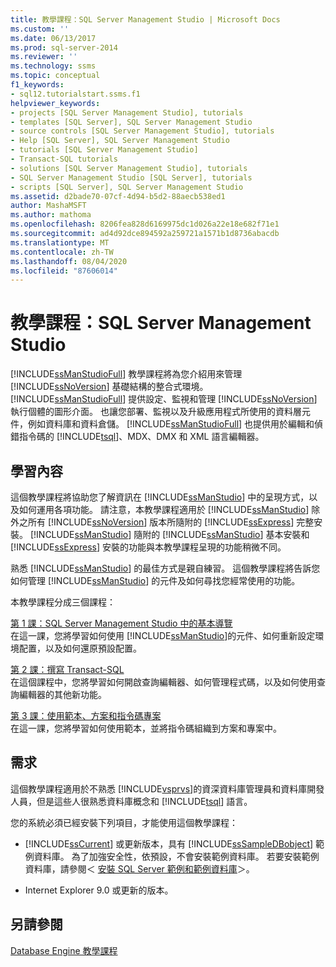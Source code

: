 ```yaml
---
title: 教學課程：SQL Server Management Studio | Microsoft Docs
ms.custom: ''
ms.date: 06/13/2017
ms.prod: sql-server-2014
ms.reviewer: ''
ms.technology: ssms
ms.topic: conceptual
f1_keywords:
- sql12.tutorialstart.ssms.f1
helpviewer_keywords:
- projects [SQL Server Management Studio], tutorials
- templates [SQL Server], SQL Server Management Studio
- source controls [SQL Server Management Studio], tutorials
- Help [SQL Server], SQL Server Management Studio
- tutorials [SQL Server Management Studio]
- Transact-SQL tutorials
- solutions [SQL Server Management Studio], tutorials
- SQL Server Management Studio [SQL Server], tutorials
- scripts [SQL Server], SQL Server Management Studio
ms.assetid: d2bade70-07cf-4d94-b5d2-88aecb538ed1
author: MashaMSFT
ms.author: mathoma
ms.openlocfilehash: 8206fea828d6169975dc1d026a22e18e682f71e1
ms.sourcegitcommit: ad4d92dce894592a259721a1571b1d8736abacdb
ms.translationtype: MT
ms.contentlocale: zh-TW
ms.lasthandoff: 08/04/2020
ms.locfileid: "87606014"
---
```

# <a name="tutorial-sql-server-management-studio"></a>教學課程：SQL Server Management Studio
  [!INCLUDE[ssManStudioFull](../../includes/ssmanstudiofull-md.md)] 教學課程將為您介紹用來管理 [!INCLUDE[ssNoVersion](../../includes/ssnoversion-md.md)] 基礎結構的整合式環境。 [!INCLUDE[ssManStudioFull](../../includes/ssmanstudiofull-md.md)] 提供設定、監視和管理 [!INCLUDE[ssNoVersion](../../includes/ssnoversion-md.md)]執行個體的圖形介面。 也讓您部署、監視以及升級應用程式所使用的資料層元件，例如資料庫和資料倉儲。 [!INCLUDE[ssManStudioFull](../../includes/ssmanstudiofull-md.md)] 也提供用於編輯和偵錯指令碼的 [!INCLUDE[tsql](../../includes/tsql-md.md)]、MDX、DMX 和 XML 語言編輯器。  
  
## <a name="what-you-will-learn"></a>學習內容  
 這個教學課程將協助您了解資訊在 [!INCLUDE[ssManStudio](../../includes/ssmanstudio-md.md)] 中的呈現方式，以及如何運用各項功能。 請注意，本教學課程適用於 [!INCLUDE[ssManStudio](../../includes/ssmanstudio-md.md)] 除外之所有 [!INCLUDE[ssNoVersion](../../includes/ssnoversion-md.md)] 版本所隨附的 [!INCLUDE[ssExpress](../../includes/ssexpress-md.md)] 完整安裝。 [!INCLUDE[ssManStudio](../../includes/ssmanstudio-md.md)] 隨附的 [!INCLUDE[ssManStudio](../../includes/ssmanstudio-md.md)] 基本安裝和 [!INCLUDE[ssExpress](../../includes/ssexpress-md.md)] 安裝的功能與本教學課程呈現的功能稍微不同。  
  
 熟悉 [!INCLUDE[ssManStudio](../../includes/ssmanstudio-md.md)] 的最佳方式是親自練習。 這個教學課程將告訴您如何管理 [!INCLUDE[ssManStudio](../../includes/ssmanstudio-md.md)] 的元件及如何尋找您經常使用的功能。  
  
 本教學課程分成三個課程：  
  
 [第 1 課：SQL Server Management Studio 中的基本導覽](lesson-1-basic-navigation-in-sql-server-management-studio.md)  
 在這一課，您將學習如何使用 [!INCLUDE[ssManStudio](../../includes/ssmanstudio-md.md)]的元件、如何重新設定環境配置，以及如何還原預設配置。  
  
 [第 2 課：撰寫 Transact-SQL](lesson-2-writing-transact-sql.md)  
 在這個課程中，您將學習如何開啟查詢編輯器、如何管理程式碼，以及如何使用查詢編輯器的其他新功能。  
  
 [第 3 課：使用範本、方案和指令碼專案](lesson-3-working-with-templates-solutions-and-script-projects.md)  
 在這一課，您將學習如何使用範本，並將指令碼組織到方案和專案中。  
  
## <a name="requirements"></a>需求  
 這個教學課程適用於不熟悉 [!INCLUDE[vsprvs](../../includes/vsprvs-md.md)]的資深資料庫管理員和資料庫開發人員，但是這些人很熟悉資料庫概念和 [!INCLUDE[tsql](../../includes/tsql-md.md)] 語言。  
  
 您的系統必須已經安裝下列項目，才能使用這個教學課程：  
  
-   [!INCLUDE[ssCurrent](../../includes/sscurrent-md.md)] 或更新版本，具有 [!INCLUDE[ssSampleDBobject](../../includes/sssampledbobject-md.md)] 範例資料庫。 為了加強安全性，依預設，不會安裝範例資料庫。 若要安裝範例資料庫，請參閱＜ [安裝 SQL Server 範例和範例資料庫](http://sqlserversamples.codeplex.com)＞。  
  
-   Internet Explorer 9.0 或更新的版本。  
  
## <a name="see-also"></a>另請參閱  
 [Database Engine 教學課程](../../relational-databases/database-engine-tutorials.md)  
  
  
